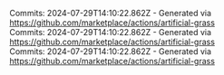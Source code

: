 Commits: 2024-07-29T14:10:22.862Z - Generated via https://github.com/marketplace/actions/artificial-grass
<br>
Commits: 2024-07-29T14:10:22.862Z - Generated via https://github.com/marketplace/actions/artificial-grass
<br>
Commits: 2024-07-29T14:10:22.862Z - Generated via https://github.com/marketplace/actions/artificial-grass
<br>
